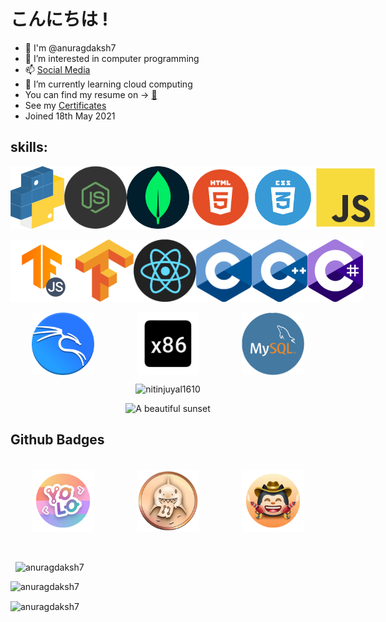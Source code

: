 # こんにちは !

- 👋 I'm @anuragdaksh7
- 👀 I’m interested in computer programming
- 📫 [Social Media](./socialMedias.md)
- 🌱 I’m currently learning cloud computing
- You can find my resume on -> [ 📝 ](./Anurag's%20Resume.pdf)
- See my [Certificates](./certificates.md)
- Joined 18th May 2021

## skills:
<div >
<div style="display: flex; justify-content: space-around">
    <img src="./imgAssets/python.png" height="100px">
    <img src="./imgAssets/node.png" height="100px">
    <img src="./imgAssets/mongo.png" height="100px">
<!-- </div>
<br>
<div style="display: flex; justify-content: space-around"> -->
    <img src="./imgAssets/html.png" height="100px">
    <img src="./imgAssets/css-removebg-preview.png" height="100px">
    <img src="./imgAssets/js.png" height="100px">
</div>
<br>
<div style="display: flex; justify-content: space-around">
    <img src="./imgAssets/tfjs.png" height="100px">
    <img src="./imgAssets/Tensorflow_logo.png" height="100px">
    <img src="./imgAssets/react.png" height="100px">
<!-- </div>
<br>
<div style="display: flex; justify-content: space-around">-->
    <img src="./imgAssets/C_Logo.png" height="100px">
    <img src="./imgAssets/c++.png" height="100px">
    <img src="./imgAssets/c-.png" height="100px">
</div>
<br>
<div style="display: flex; justify-content: space-around">
    <img src="./imgAssets/kali.png" height="100px">
    <img src="./imgAssets/asm.png" height="100px">
    <img src="./imgAssets/msql.png" height="100px">
</div>
<div>
<p align="center"> <img src="https://github-profile-trophy.vercel.app/?username=anuragdaksh7&theme=discord&column=3&row=2" alt="nitinjuyal1610" /> </p>
<p align="center">
  <img src="http://github-profile-summary-cards.vercel.app/api/cards/profile-details?username=anuragdaksh7&theme=material_palenight" alt="A beautiful sunset">
</p>
    
## Github Badges
<br>
<div style="display: flex; justify-content: space-around">
    <img src="./imgAssets/yolo.png" height="100px">
    <img src="./imgAssets/pull-sharkk.png"  height="100px">
    <img src="./imgAssets/quickdraw-default--light.png" height="100px">
</div>
<br>
<br><p>&nbsp;
<img src="https://github-readme-stats.vercel.app/api?username=anuragdaksh7&show_icons=true&locale=en&show=reviews&theme=radical" alt="anuragdaksh7"></p>
<p><img src="https://github-readme-stats.vercel.app/api/top-langs/?username=anuragdaksh7&theme=radical" alt="anuragdaksh7"></p>
<p><img align="center" src="https://github-readme-streak-stats.herokuapp.com/?user=anuragdaksh7&theme=radical" alt="anuragdaksh7" /></p>
